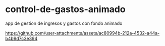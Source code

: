 # control-de-gastos-animado
app de gestion de ingresos y gastos con fondo animado


https://github.com/user-attachments/assets/ac80994b-212a-4532-a44a-b4b9d7c3e394


